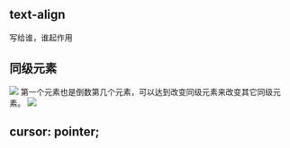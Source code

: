 ## text-align
写给谁，谁起作用


## 同级元素
![](https://cdn.jsdelivr.net/gh/erichen1995/MarkdownPhotos@master/img/20201023152835.png)
第一个元素也是倒数第几个元素，可以达到改变同级元素来改变其它同级元素。
![](https://cdn.jsdelivr.net/gh/erichen1995/MarkdownPhotos@master/img/20201023152836.png)


## cursor: pointer;

